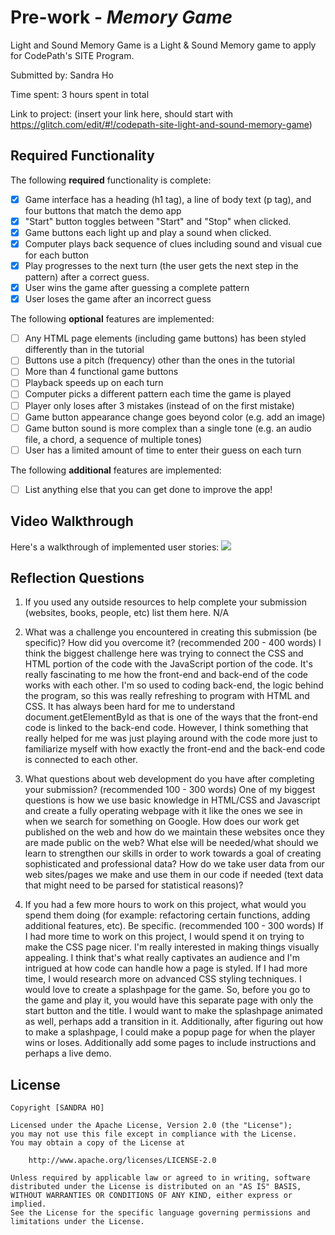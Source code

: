 # Pre-work - *Memory Game*

Light and Sound Memory Game is a Light & Sound Memory game to apply for CodePath's SITE Program. 

Submitted by: Sandra Ho

Time spent: 3 hours spent in total

Link to project: (insert your link here, should start with https://glitch.com/edit/#!/codepath-site-light-and-sound-memory-game)

## Required Functionality

The following **required** functionality is complete:

* [X] Game interface has a heading (h1 tag), a line of body text (p tag), and four buttons that match the demo app
* [X] "Start" button toggles between "Start" and "Stop" when clicked. 
* [X] Game buttons each light up and play a sound when clicked. 
* [X] Computer plays back sequence of clues including sound and visual cue for each button
* [X] Play progresses to the next turn (the user gets the next step in the pattern) after a correct guess. 
* [X] User wins the game after guessing a complete pattern
* [X] User loses the game after an incorrect guess

The following **optional** features are implemented:

* [ ] Any HTML page elements (including game buttons) has been styled differently than in the tutorial
* [ ] Buttons use a pitch (frequency) other than the ones in the tutorial
* [ ] More than 4 functional game buttons
* [ ] Playback speeds up on each turn
* [ ] Computer picks a different pattern each time the game is played
* [ ] Player only loses after 3 mistakes (instead of on the first mistake)
* [ ] Game button appearance change goes beyond color (e.g. add an image)
* [ ] Game button sound is more complex than a single tone (e.g. an audio file, a chord, a sequence of multiple tones)
* [ ] User has a limited amount of time to enter their guess on each turn

The following **additional** features are implemented:

- [ ] List anything else that you can get done to improve the app!

## Video Walkthrough

Here's a walkthrough of implemented user stories:
![](https://i.imgur.com/yjBop3V.gif)



## Reflection Questions
1. If you used any outside resources to help complete your submission (websites, books, people, etc) list them here. 
N/A

2. What was a challenge you encountered in creating this submission (be specific)? How did you overcome it? (recommended 200 - 400 words) 
I think the biggest challenge here was trying to connect the CSS and HTML portion of the code with the JavaScript portion of the code. 
It's really fascinating to me how the front-end and back-end of the code works with each other. I'm so used to coding back-end, the logic
behind the program, so this was really refreshing to program with HTML and CSS. It has always been hard for me to understand 
document.getElementById as that is one of the ways that the front-end code is linked to the back-end code. However, I think something that 
really helped for me was just playing around with the code more just to familiarize myself with how exactly the front-end and the back-end
code is connected to each other. 
3. What questions about web development do you have after completing your submission? (recommended 100 - 300 words) 
One of my biggest questions is how we use basic knowledge in HTML/CSS and Javascript and create a fully operating webpage with it like the
ones we see in when we search for something on Google. How does our work get published on the web and how do we maintain these websites once
they are made public on the web? What else will be needed/what should we learn to strengthen our skills in order to work towards a goal of 
creating sophisticated and professional data? How do we take user data from our web sites/pages we make and use them in our code if needed
(text data that might need to be parsed for statistical reasons)?

4. If you had a few more hours to work on this project, what would you spend them doing (for example: refactoring certain functions, adding additional features, etc). Be specific. (recommended 100 - 300 words) 
If I had more time to work on this project, I would spend it on trying to make the CSS page nicer. I'm really interested in making things 
visually appealing. I think that's what really captivates an audience and I'm intrigued at how code can handle how a page is styled. If I
had more time, I would research more on advanced CSS styling techniques. I would love to create a splashpage for the game. So, before you 
go to the game and play it, you would have this separate page with only the start button and the title. I would want to make the splashpage
animated as well, perhaps add a transition in it. Additionally, after figuring out how to make a splashpage, I could make a popup page for
when the player wins or loses. Additionally add some pages to include instructions and perhaps a live demo. 


## License

    Copyright [SANDRA HO]

    Licensed under the Apache License, Version 2.0 (the "License");
    you may not use this file except in compliance with the License.
    You may obtain a copy of the License at

        http://www.apache.org/licenses/LICENSE-2.0

    Unless required by applicable law or agreed to in writing, software
    distributed under the License is distributed on an "AS IS" BASIS,
    WITHOUT WARRANTIES OR CONDITIONS OF ANY KIND, either express or implied.
    See the License for the specific language governing permissions and
    limitations under the License.